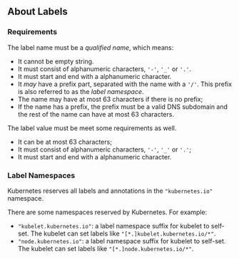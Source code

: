 ## About Labels

### Requirements

The label name must be a *qualified name*, which means:

- It cannot be empty string.
- It must consist of alphanumeric characters, `'-'`, `'_'` or `'.'`.
- It must start and end with a alphanumeric character.
- It *may* have a prefix part, separated with the name with a `'/'`.
  This prefix is also referred to as the *label namespace*.
- The name may have at most 63 characters if there is no prefix;
- If the name has a prefix, the prefix must be a valid DNS subdomain and the
  rest of the name can have at most 63 characters.

The label value must be meet some requirements as well.

- It can be at most 63 characters;
- It must consist of alphanumeric characters, `'-'`, `'_'` or `'.'`;
- It must start and end with a alphanumeric character.

### Label Namespaces

Kubernetes reserves all labels and annotations in the `"kubernetes.io"` namespace.

There are some namespaces reserved by Kubernetes. For example:

- `"kubelet.kubernetes.io"`: a label namespace suffix for kubelet to self-set.
  The kubelet can set labels like `"[*.]kubelet.kubernetes.io/*"`.
- `"node.kubernetes.io"`: a label namespace suffix for kubelet to self-set.
  The kubelet can set labels like `"[*.]node.kubernetes.io/*"`.

